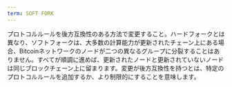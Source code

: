 ```yaml
---
term: SOFT FORK
---
```


プロトコルルールを後方互換性のある方法で変更すること。ハードフォークとは異なり、ソフトフォークは、大多数の計算能力が更新されたチェーン上にある場合、Bitcoinネットワークのノードが二つの異なるグループに分裂することはありません。すべてが順調に進めば、更新されたノードと更新されていないノードは同じブロックチェーン上に留まります。変更が後方互換性を持つとは、特定のプロトコルルールを追加するか、より制限的にすることを意味します。
